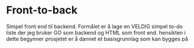 # Front-to-back
Simpel front end til backend. Formålet er å lage en VELDIG simpel to-do liste der jeg bruker GO som backend og HTML som front end. hensikten i dette begynner prosjetet er å dannet et basisgrunnlag som kan bygges på
